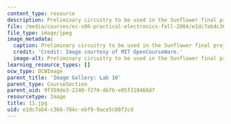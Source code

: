 ```yaml
---
content_type: resource
description: Preliminary circuitry to be used in the Sunflower final project.
file: /media/courses/ec-s06-practical-electronics-fall-2004/e1dc7ab4c366704cebf99ace5c88f3cd_11.jpg
file_type: image/jpeg
image_metadata:
  caption: Preliminary circuitry to be used in the Sunflower final project.
  credit: 'Credit: Image courtesy of MIT OpenCourseWare.'
  image-alt: Preliminary circuitry to be used in the Sunflower final project.
learning_resource_types: []
ocw_type: OCWImage
parent_title: 'Image Gallery: Lab 10'
parent_type: CourseSection
parent_uid: 9f359de3-2240-f274-db76-e85f310466d7
resourcetype: Image
title: 11.jpg
uid: e1dc7ab4-c366-704c-ebf9-9ace5c88f3cd
---
```

